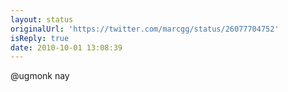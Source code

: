 ```yaml
---
layout: status
originalUrl: 'https://twitter.com/marcgg/status/26077704752'
isReply: true
date: 2010-10-01 13:08:39
---
```


@ugmonk nay

